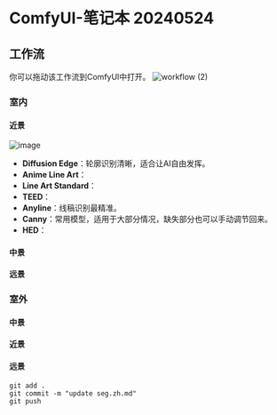 # ComfyUI-笔记本 20240524

## 工作流
你可以拖动该工作流到ComfyUI中打开。
![workflow (2)](https://github.com/baicai99/ComfyUI-NoteBook/assets/101706274/3036236b-ec68-40d6-acf7-1b70b3bbf14a)
### 室内

#### 近景
![image](https://github.com/baicai99/ComfyUI-NoteBook/assets/101706274/e4358660-5e1f-465f-8912-d0cec5a51066)
- **Diffusion Edge**：轮廓识别清晰，适合让AI自由发挥。
- **Anime Line Art**：
- **Line Art Standard**：
- **TEED**：
- **Anyline**：线稿识别最精准。
- **Canny**：常用模型，适用于大部分情况，缺失部分也可以手动调节回来。
- **HED**：

#### 中景

#### 远景

### 室外

#### 中景

#### 近景

#### 远景



```git add .```  
```git commit -m "update seg.zh.md"```  
```git push```  